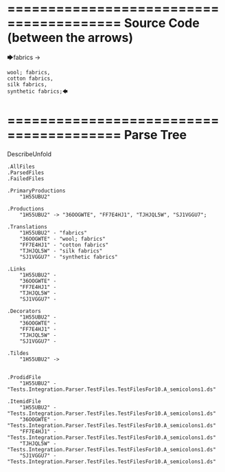 ========================================
Source Code (between the arrows)
========================================

🡆fabrics ->

	wool; fabrics,
	cotton fabrics,
	silk fabrics,
	synthetic fabrics;🡄

========================================
Parse Tree
========================================
DescribeUnfold

    .AllFiles
    .ParsedFiles
    .FailedFiles

    .PrimaryProductions
        "1H55UBU2" 

    .Productions
        "1H55UBU2" -> "36OOGWTE", "FF7E4HJ1", "TJHJQL5W", "SJ1VGGU7";

    .Translations
        "1H55UBU2" - "fabrics"
        "36OOGWTE" - "wool; fabrics"
        "FF7E4HJ1" - "cotton fabrics"
        "TJHJQL5W" - "silk fabrics"
        "SJ1VGGU7" - "synthetic fabrics"

    .Links
        "1H55UBU2" - 
        "36OOGWTE" - 
        "FF7E4HJ1" - 
        "TJHJQL5W" - 
        "SJ1VGGU7" - 

    .Decorators
        "1H55UBU2" - 
        "36OOGWTE" - 
        "FF7E4HJ1" - 
        "TJHJQL5W" - 
        "SJ1VGGU7" - 

    .Tildes
        "1H55UBU2" -> 


    .ProdidFile
        "1H55UBU2" - "Tests.Integration.Parser.TestFiles.TestFilesFor10.A_semicolons1.ds"

    .ItemidFile
        "1H55UBU2" - "Tests.Integration.Parser.TestFiles.TestFilesFor10.A_semicolons1.ds"
        "36OOGWTE" - "Tests.Integration.Parser.TestFiles.TestFilesFor10.A_semicolons1.ds"
        "FF7E4HJ1" - "Tests.Integration.Parser.TestFiles.TestFilesFor10.A_semicolons1.ds"
        "TJHJQL5W" - "Tests.Integration.Parser.TestFiles.TestFilesFor10.A_semicolons1.ds"
        "SJ1VGGU7" - "Tests.Integration.Parser.TestFiles.TestFilesFor10.A_semicolons1.ds"

